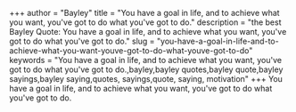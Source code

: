 +++
author = "Bayley"
title = "You have a goal in life, and to achieve what you want, you've got to do what you've got to do."
description = "the best Bayley Quote: You have a goal in life, and to achieve what you want, you've got to do what you've got to do."
slug = "you-have-a-goal-in-life-and-to-achieve-what-you-want-youve-got-to-do-what-youve-got-to-do"
keywords = "You have a goal in life, and to achieve what you want, you've got to do what you've got to do.,bayley,bayley quotes,bayley quote,bayley sayings,bayley saying,quotes, sayings,quote, saying, motivation"
+++
You have a goal in life, and to achieve what you want, you've got to do what you've got to do.

